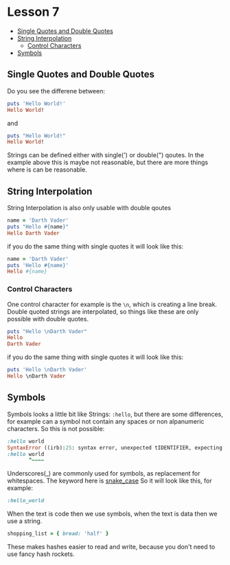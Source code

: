 # Lesson 7

  - [Single Quotes and Double Quotes](#single-quotes-and-double-quotes)
  - [String Interpolation](#string-interpolation)
    - [Control Characters](#control-characters)
  - [Symbols](#symbols)

## Single Quotes and Double Quotes

Do you see the differene between:
```ruby
puts 'Hello World!'
Hello World!
```
and
```ruby
puts "Hello World!"
Hello World!
```

Strings can be defined either with single(') or double(") qoutes. In the example above this is maybe not reasonable, but there are more things where is can be reasonable.

## String Interpolation

String Interpolation is also only usable with double qoutes
```ruby
name = 'Darth Vader'
puts "Hello #{name}"
Hello Darth Vader
```
if you do the same thing with single quotes it will look like this:
```ruby
name = 'Darth Vader'
puts 'Hello #{name}'
Hello #{name}
```

### Control Characters

One control character for example is the `\n`, which is creating a line break. 
Double quoted strings are interpolated, so things like these are only possible with double quotes. 
```ruby
puts "Hello \nDarth Vader"
Hello
Darth Vader
```
if you do the same thing with single quotes it will look like this:
```ruby
puts 'Hello \nDarth Vader'
Hello \nDarth Vader
```

## Symbols

Symbols looks a little bit like Strings: `:hello`,
but there are some differences, for example can a symbol not contain any spaces or non alpanumeric characters. So this is not possible:
```ruby
:hello world
SyntaxError ((irb):25: syntax error, unexpected tIDENTIFIER, expecting end-of-input)
:hello world
       ^~~~~
```
Underscores(\_) are commonly used for symbols, as replacement for whitespaces. The keyword here is [snake_case](https://en.wikipedia.org/wiki/Snake_case) So it will look like this, for example:
```ruby
:hello_world
```

When the text is code then we use symbols, when the text is data then we use a string.

```ruby
shopping_list = { bread: 'half' }
```

These makes hashes easier to read and write, because you don't need to use fancy hash rockets.
